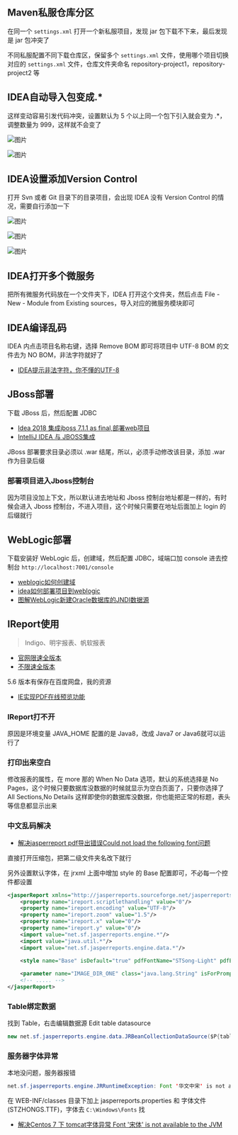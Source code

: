 ## Maven私服仓库分区

在同一个 `settings.xml` 打开一个新私服项目，发现 jar 包下载不下来，最后发现是 jar 包冲突了

不同私服配置不同下载仓库区，保留多个 `settings.xml` 文件，使用哪个项目切换对应的 `settings.xml` 文件，仓库文件夹命名 repository-project1，repository-project2 等

## IDEA自动导入包变成.*

这样变动容易引发代码冲突，设置默认为 5 个以上同一个包下引入就会变为 .*， 调整数量为 999，这样就不会变了

![图片](https://cdn.jsdelivr.net/gh/wliduo/CDN2@master/2021/01/20210109001.png)

![图片](https://cdn.jsdelivr.net/gh/wliduo/CDN2@master/2021/01/20210109002.png)

## IDEA设置添加Version Control

打开 Svn 或者 Git 目录下的目录项目，会出现 IDEA 没有 Version Control 的情况，需要自行添加一下

![图片](https://cdn.jsdelivr.net/gh/wliduo/CDN2@master/2021/01/20210109003.png)

![图片](https://cdn.jsdelivr.net/gh/wliduo/CDN2@master/2021/01/20210109004.png)

![图片](https://cdn.jsdelivr.net/gh/wliduo/CDN2@master/2021/01/20210109005.png)

## IDEA打开多个微服务

把所有微服务代码放在一个文件夹下，IDEA 打开这个文件夹，然后点击 File - New - Module from Existing sources，导入对应的微服务模块即可

## IDEA编译乱码

IDEA 内点击项目名称右键，选择 Remove BOM 即可将项目中 UTF-8 BOM 的文件去为 NO BOM，非法字符就好了

* [IDEA提示非法字符，你不懂的UTF-8](https://www.cnblogs.com/julytail/p/10291709.html)

## JBoss部署

下载 JBoss 后，然后配置 JDBC

* [Idea 2018 集成jboss 7.1.1 as final,部署web项目](https://www.pianshen.com/article/4939103198/)
* [IntelliJ IDEA 与 JBOSS集成](https://my.oschina.net/dendy/blog/385549)

JBoss 部署要求目录必须以 .war 结尾，所以，必须手动修改该目录，添加 .war 作为目录后缀

### 部署项目进入Jboss控制台

因为项目没加上下文，所以默认进去地址和 Jboss 控制台地址都是一样的，有时候会进入 Jboss 控制台，不进入项目，这个时候只需要在地址后面加上 login 的后缀就行

## WebLogic部署

下载安装好 WebLogic 后，创建域，然后配置 JDBC，域端口加 console 进去控制台 `http://localhost:7001/console`

* [weblogic如何创建域](https://blog.csdn.net/tl2871761577/article/details/81083359)
* [idea如何部署项目到weblogic](https://blog.csdn.net/tl2871761577/article/details/81078064)
* [图解WebLogic新建Oracle数据库的JNDI数据源](https://jingyan.baidu.com/article/7f41ecec0ba13e593d095cbf.html)

## IReport使用

> Indigo、明宇报表、帆软报表
 
* [官网限速全版本](https://sourceforge.net/projects/ireport/files/iReport/iReport-5.6.0/)
* [不限速全版本](https://zh.osdn.net/projects/sfnet_ireport/releases/)

5.6 版本有保存在百度网盘，我的资源

* [IE实现PDF在线预览功能](https://blog.csdn.net/lishuoboy/article/details/88666929)

### IReport打不开

原因是环境变量 JAVA_HOME 配置的是 Java8，改成 Java7 or Java6就可以运行了

### 打印出来空白

修改报表的属性，在 more 那的 When No Data 选项，默认的系统选择是 No Pages，这个时候只要数据库没数据的时候就显示为空白页面了，只要你选择了 All Sections,No Details 这样即使你的数据库没数据，你也能把正常的标题，表头等信息都显示出来

### 中文乱码解决

* [解决jasperreport pdf导出错误Could not load the following font问题](https://blog.csdn.net/gongdaxuesheng/article/details/78470021)

直接打开压缩包，把第二级文件夹名改下就行

另外设置默认字体，在 jrxml 上面中增加 style 的 Base 配置即可，不必每一个控件都设置

```xml
<jasperReport xmlns="http://jasperreports.sourceforge.net/jasperreports" xmlns:xsi="http://www.w3.org/2001/XMLSchema-instance" xsi:schemaLocation="http://jasperreports.sourceforge.net/jasperreports http://jasperreports.sourceforge.net/xsd/jasperreport.xsd" name="chinaHKDebitNote" pageWidth="842" pageHeight="594" orientation="Landscape" whenNoDataType="AllSectionsNoDetail" columnWidth="782" leftMargin="30" rightMargin="30" topMargin="20" bottomMargin="20">
	<property name="ireport.scriptlethandling" value="0"/>
	<property name="ireport.encoding" value="UTF-8"/>
	<property name="ireport.zoom" value="1.5"/>
	<property name="ireport.x" value="0"/>
	<property name="ireport.y" value="0"/>
	<import value="net.sf.jasperreports.engine.*"/>
	<import value="java.util.*"/>
	<import value="net.sf.jasperreports.engine.data.*"/>

	<style name="Base" isDefault="true" pdfFontName="STSong-Light" pdfEncoding="UniGB-UCS2-H" isPdfEmbedded="true"/>
	
    <parameter name="IMAGE_DIR_ONE" class="java.lang.String" isForPrompting="false"/>
    <!-- ..... -->
</jasperReport>
```

### Table绑定数据

找到 Table，右击编辑数据源 Edit table datasource

```java
new net.sf.jasperreports.engine.data.JRBeanCollectionDataSource($P{table1})
```

### 服务器字体异常

本地没问题，服务器报错

```java
net.sf.jasperreports.engine.JRRuntimeException: Font '华文中宋' is not available to the JVM. See the Javadoc for more details.
```

在 WEB-INF/classes 目录下加上 jasperreports.properties 和 字体文件(STZHONGS.TTF)，字体去 `C:\Windows\Fonts` 找

* [解决Centos 7 下 tomcat字体异常 Font '宋体' is not available to the JVM](https://www.cnblogs.com/wxylog/p/6288574.html)